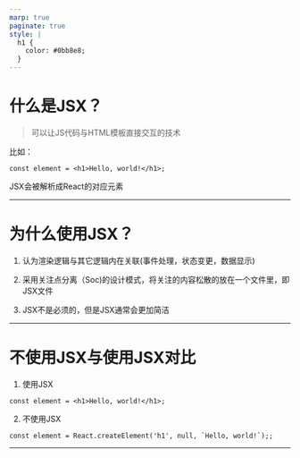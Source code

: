 ```yaml
---
marp: true
paginate: true
style: |
  h1 {
    color: #0bb8e8;
  }
---
```

# 什么是JSX？

>可以让JS代码与HTML模板直接交互的技术

比如：
```
const element = <h1>Hello, world!</h1>;
```

JSX会被解析成React的对应元素

---

# 为什么使用JSX？

1. 认为渲染逻辑与其它逻辑内在关联(事件处理，状态变更，数据显示)

2. 采用关注点分离（Soc)的设计模式，将关注的内容松散的放在一个文件里，即JSX文件

3. JSX不是必须的，但是JSX通常会更加简洁

---

# 不使用JSX与使用JSX对比

1. 使用JSX
```
const element = <h1>Hello, world!</h1>;
```
2. 不使用JSX
```
const element = React.createElement('h1', null, `Hello, world!`);;
```
---